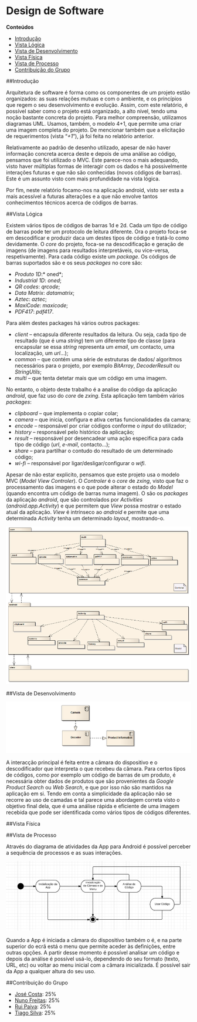 # Design de Software

**Conteúdos**
- [Introdução](#introdução)
- [Vista Lógica](#vista-lógica)
- [Vista de Desenvolvimento](#vista-de-desenvolvimento)
- [Vista Física](#vista-física)
- [Vista de Processo](#vista-de-processo)
- [Contribuição do Grupo](#contribuição-do-grupo)

##Introdução

Arquitetura de software é forma como os componentes de um projeto estão organizados: as suas relações mutuas e com o ambiente, e os princípios que regem o seu desenvolvimento e evolução. Assim, com este relatório, é possível saber como o projeto está organizado, a alto nível, tendo uma noção bastante concreta do projeto. Para melhor compreensão, utilizamos diagramas UML.  Usamos, também, o modelo 4+1, que permite uma criar uma imagem completa do projeto. De mencionar também que a elicitação de requerimentos (vista “*+1*”), já foi feita no relatório anterior.

Relativamente ao padrão de desenho utilizado, apesar de não haver informação concreta acerca deste e depois de uma análise ao código, pensamos que foi utilizado o MVC. Este parece-nos o mais adequando, visto haver múltiplas formas de interagir com os dados e há possivelmente interações futuras e que não são conhecidas (novos códigos de barras). Este é um assunto visto com mais profundidade na vista lógica.

Por fim, neste relatório focamo-nos na aplicação android, visto ser esta a mais acessível a futuras alterações e a que não envolve tantos conhecimentos técnicos acerca de códigos de barras.



##Vista Lógica

Existem vários tipos de códigos de barras 1d e 2d. Cada um tipo de código de barras pode ter um protocolo de leitura diferente. Ora o projeto foca-se em descodificar e produzir daca um destes tipos de código e tratá-lo como devidamente. O *core* do projeto, foca-se na descodificação e geração de imagens (de imagens para resultados interpretáveis, ou vice-versa, respetivamente). Para cada código existe um *package*. Os códigos de barras suportados são e os seus *packages* no core são:

- *Produto 1D*:* oned*;
- *Industrial 1D*: *oned*;
- *QR codes*: *qrcode*; 
- *Data Matrix*: *datamatrix*;
- *Aztec*: *aztec*;
- *MaxiCode*: *maxicode*;
- *PDF417*: *pdf417*.
  
Para além destes packages há vários outros packages:

- *client* – encapsula diferente resultados da leitura. Ou seja, cada tipo de resultado (que é uma *string*) tem um diferente tipo de classe (para encapsular se essa *string* representa um *email*, um contacto, uma localização, um *url*…);
- *common* – que contém uma série de estruturas de dados/ algoritmos necessários para o projeto, por exemplo *BitArray*, *DecoderResult* ou *StringUtils*;
- *multi* – que tenta detetar mais que um código em uma imagem.

No entanto, o objeto deste trabalho é a analise do código da aplicação *android*, que faz uso do *core* de *zxing*. Esta aplicação tem também vários *packages*:

- *clipboard* – que implementa o copiar colar;
- *camera* – que inicia, configura e ativa certas funcionalidades da camara;
- *encode* – responsável por criar códigos conforme o *input* do utilizador;
- *history* – responsável pelo histórico da aplicação;
- *result* – responsável por desencadear uma ação especifica para cada tipo de código (*url*, *e-mail*, contacto…);
- *share* – para partilhar o contudo do resultado de um determinado código;
- *wi-fi* – responsável por ligar/desligar/configurar o *wifi*.
  
Apesar de não estar explicito, pensamos que este projeto usa o modelo MVC (*Model View Controler*). O *Controler* é o *core* de *zxing*, visto que faz o processamento das imagens e o que pode alterar o estado do *Model* (quando encontra um código de barras numa imagem). O são os *packages* da aplicação *android*, que são controlados por *Activities* (*android.app.Activity*) e que permitem que *View* possa mostrar o estado atual da aplicação. *View* é intrínseco ao *android* e permite que uma determinada *Activity* tenha um determinado *layout*, mostrando-o.

![zxing Logial View Diagram](/ESOF-docs/resources/vista%20logica.bmp)


##Vista de Desenvolvimento

![zxing Implementation View Diagram](/ESOF-docs/resources/implementation_view.png)


A interacção principal é feita entre a câmara do dispositivo e o descodificador que interpreta o que recebeu da câmara. Para certos tipos de códigos, como por exemplo um código de barras de um produto, é necessária obter dados de produtos que são provenientes da *Google Product Search* ou *Web Search*, e que por isso não são mantidos na aplicação em si. Tendo em conta a simplicidade da aplicação não se recorre ao uso de camadas e tal parece uma abordagem correta visto o objetivo final dela, que é uma análise rápida e eficiente de uma imagem recebida que pode ser identificada como vários tipos de códigos diferentes. 

##Vista Física

##Vista de Processo

Através do diagrama de atividades da App para Android é possível perceber a sequência de processos e as suas interações.

![zxing Process View Diagram](/ESOF-docs/resources/processview.png)

Quando a App é iniciada a câmara do dispositivo também o é, e na parte superior do ecrã está o menu que permite aceder às definições,
entre outras opções. A partir desse momento é possível analisar um código e depois da análise é possível usá-lo, dependendo do seu formato
(texto, URL, etc) ou voltar ao menu inicial com a câmara inicializada. É possível sair da App a qualquer altura do seu uso. 

##Contribuição do Grupo
* [José Costa](https://github.com/zecst19): 25%
* [Nuno Freitas](https://github.com/nunofreitas96): 25%
* [Rui Paiva](https://github.com/ruivop): 25%
* [Tiago Silva](https://github.com/tadias): 25%
